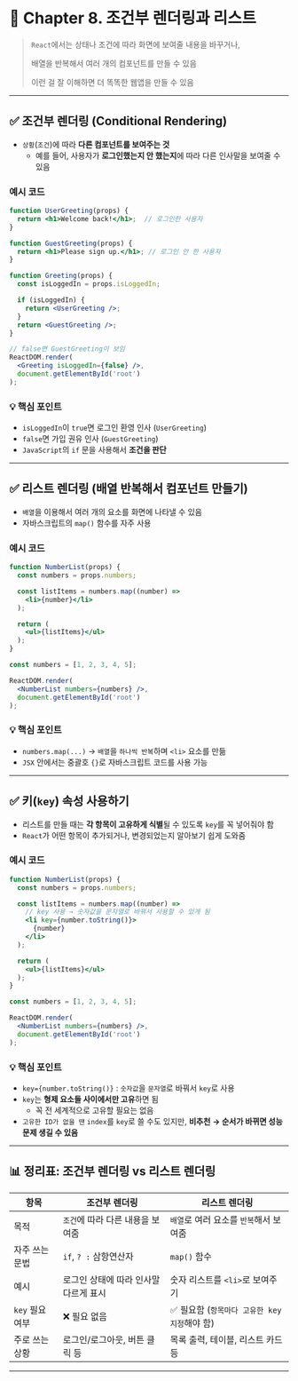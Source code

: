 # 📘 Chapter 8. 조건부 렌더링과 리스트

> `React`에서는 상태나 조건에 따라 화면에 보여줄 내용을 바꾸거나, 
> 
> 배열을 반복해서 여러 개의 컴포넌트를 만들 수 있음
> 
> 이런 걸 잘 이해하면 더 똑똑한 웹앱을 만들 수 있음

---

## ✅ 조건부 렌더링 (Conditional Rendering)

* `상황`(`조건`)에 따라 **다른 컴포넌트를 보여주는 것**
  * 예를 들어, 사용자가 **로그인했는지 안 했는지**에 따라 다른 인사말을 보여줄 수 있음

### 예시 코드

```jsx
function UserGreeting(props) {
  return <h1>Welcome back!</h1>;  // 로그인한 사용자
}

function GuestGreeting(props) {
  return <h1>Please sign up.</h1>; // 로그인 안 한 사용자
}

function Greeting(props) {
  const isLoggedIn = props.isLoggedIn;

  if (isLoggedIn) {
    return <UserGreeting />;
  }
  return <GuestGreeting />;
}

// false면 GuestGreeting이 보임
ReactDOM.render(
  <Greeting isLoggedIn={false} />,
  document.getElementById('root')
);
```

### 💡 핵심 포인트

* `isLoggedIn`이 `true`면 로그인 환영 인사 (`UserGreeting`)
* `false`면 가입 권유 인사 (`GuestGreeting`)
* `JavaScript`의 `if` 문을 사용해서 **조건을 판단**

---

## ✅ 리스트 렌더링 (배열 반복해서 컴포넌트 만들기)

* `배열`을 이용해서 여러 개의 요소를 화면에 나타낼 수 있음
* 자바스크립트의 `map()` 함수를 자주 사용

### 예시 코드

```jsx
function NumberList(props) {
  const numbers = props.numbers;

  const listItems = numbers.map((number) =>
    <li>{number}</li>
  );

  return (
    <ul>{listItems}</ul>
  );
}

const numbers = [1, 2, 3, 4, 5];

ReactDOM.render(
  <NumberList numbers={numbers} />,
  document.getElementById('root')
);
```

### 💡 핵심 포인트

* `numbers.map(...)` → `배열`을 `하나씩 반복`하며 `<li>` 요소를 만듦
* `JSX` 안에서는 중괄호 `{}`로 자바스크립트 코드를 사용 가능

---

## ✅ 키(`key`) 속성 사용하기

* 리스트를 만들 때는 **각 항목이 고유하게 식별**될 수 있도록 `key`를 꼭 넣어줘야 함
* `React`가 어떤 항목이 추가되거나, 변경되었는지 알아보기 쉽게 도와줌

### 예시 코드

```jsx
function NumberList(props) {
  const numbers = props.numbers;

  const listItems = numbers.map((number) =>
    // key 사용 → 숫자값을 문자열로 바꿔서 사용할 수 있게 됨
    <li key={number.toString()}>
      {number}
    </li>
  );

  return (
    <ul>{listItems}</ul>
  );
}

const numbers = [1, 2, 3, 4, 5];

ReactDOM.render(
  <NumberList numbers={numbers} />,
  document.getElementById('root')
);
```

### 💡 핵심 포인트

* `key={number.toString()}` : `숫자값`을 `문자열`로 바꿔서 `key`로 사용
* `key`는 **형제 요소들 사이에서만 고유**하면 됨
  * 꼭 전 세계적으로 고유할 필요는 없음
* `고유한 ID가 없을 땐` `index`를 `key`로 쓸 수도 있지만, **비추천**
  **→ 순서가 바뀌면 성능 문제 생길 수 있음**

---

## 📊 정리표: 조건부 렌더링 vs 리스트 렌더링

| 항목        | 조건부 렌더링               | 리스트 렌더링                     |
| --------- | --------------------- | --------------------------- |
| 목적        | `조건`에 따라 다른 내용을 보여줌     | `배열`로 여러 요소를 `반복`해서 보여줌         |
| 자주 쓰는 문법  | `if`, `? :` 삼항연산자     | `map()` 함수                  |
| 예시        | 로그인 상태에 따라 인사말 다르게 표시 | 숫자 리스트를 `<li>`로 보여주기        |
| `key` 필요 여부 | ❌ 필요 없음               | ✅ 필요함 (`항목마다 고유한 key 지정`해야 함) |
| 주로 쓰는 상황  | 로그인/로그아웃, 버튼 클릭 등     | 목록 출력, 테이블, 리스트 카드 등        |

---
